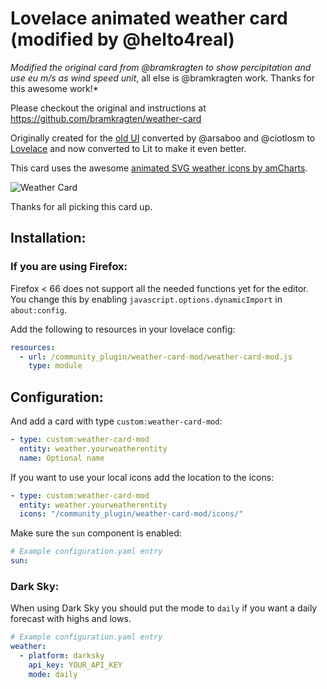 # Lovelace animated weather card (modified by @helto4real)

*Modified the original card from @bramkragten to show percipitation and use eu m/s as wind speed unit*, all else is @bramkragten work. Thanks for this awesome work!*



Please checkout the original and instructions at https://github.com/bramkragten/weather-card


Originally created for the [old UI](https://community.home-assistant.io/t/custom-ui-weather-state-card-with-a-question/23008) converted by @arsaboo and @ciotlosm to [Lovelace](https://community.home-assistant.io/t/custom-ui-weather-state-card-with-a-question/23008/291) and now converted to Lit to make it even better.

This card uses the awesome [animated SVG weather icons by amCharts](https://www.amcharts.com/free-animated-svg-weather-icons/).

![Weather Card](https://github.com/helto4real/weather-card-mod/blob/master/weather-card.gif?raw=true)

Thanks for all picking this card up.

## Installation:

### If you are using Firefox:
Firefox < 66 does not support all the needed functions yet for the editor. 
You change this by enabling `javascript.options.dynamicImport` in `about:config`.

Add the following to resources in your lovelace config:

```yaml
resources:
  - url: /community_plugin/weather-card-mod/weather-card-mod.js
    type: module
```

## Configuration:

And add a card with type `custom:weather-card-mod`:

```yaml
- type: custom:weather-card-mod
  entity: weather.yourweatherentity
  name: Optional name
```

If you want to use your local icons add the location to the icons:

```yaml
- type: custom:weather-card-mod
  entity: weather.yourweatherentity
  icons: "/community_plugin/weather-card-mod/icons/"
```

Make sure the `sun` component is enabled:

```yaml
# Example configuration.yaml entry
sun:
```

### Dark Sky:

When using Dark Sky you should put the mode to `daily` if you want a daily forecast with highs and lows.

```yaml
# Example configuration.yaml entry
weather:
  - platform: darksky
    api_key: YOUR_API_KEY
    mode: daily
```
